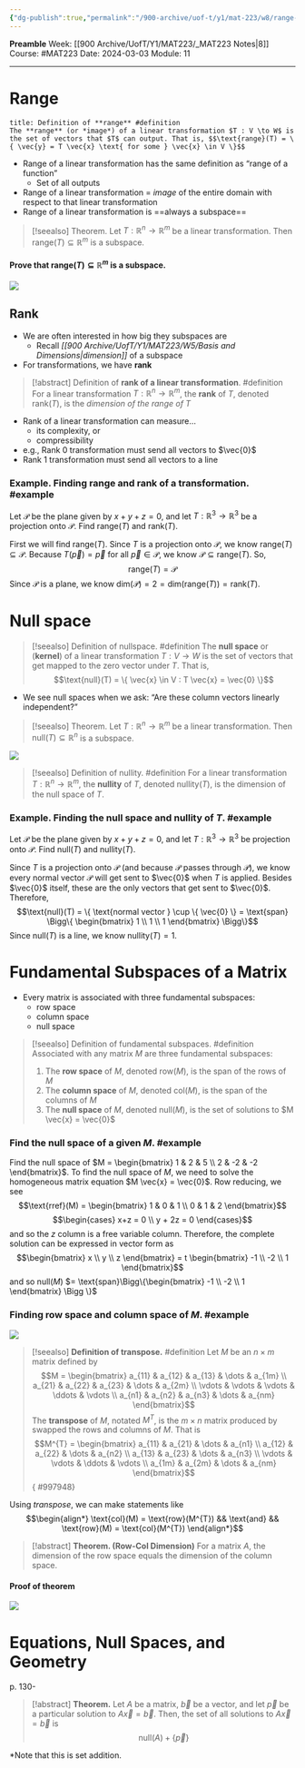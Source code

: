 ```yaml
---
{"dg-publish":true,"permalink":"/900-archive/uof-t/y1/mat-223/w8/range-and-nullspace-of-a-linear-transformation/","created":"2024-03-03T18:02:01.353-08:00","updated":"2024-03-09T17:43:17.828-08:00"}
---
```


**Preamble**
Week: [[900 Archive/UofT/Y1/MAT223/_MAT223 Notes\|8]]
Course: #MAT223
Date: 2024-03-03
Module: 11

---
# Range

```ad-def
title: Definition of **range** #definition 
The **range** (or *image*) of a linear transformation $T : V \to W$ is the set of vectors that $T$ can output. That is, $$\text{range}(T) = \{ \vec{y} = T \vec{x} \text{ for some } \vec{x} \in V \}$$
```

- Range of a linear transformation has the same definition as “range of a function”
	- Set of all outputs
- Range of a linear transformation = *image* of the entire domain with respect to that linear transformation
- Range of a linear transformation is ==always a subspace==

> [!seealso] Theorem.
> Let $T : \mathbb{R}^{n} \to \mathbb{R}^{m}$ be a linear transformation. Then $\text{range}(T) \subseteq \mathbb{R}^{m}$ is a subspace.

#### Prove that $\text{range}(T) \subseteq \mathbb{R}^{m}$ is a subspace.

![](https://i.imgur.com/8Vtvkhy.png)

## Rank

- We are often interested in how big they subspaces are
	- Recall *[[900 Archive/UofT/Y1/MAT223/W5/Basis and Dimensions\|dimension]]* of a subspace
- For transformations, we have **rank**

> [!abstract] Definition of **rank of a linear transformation**. #definition 
> For a linear transformation $T : \mathbb{R}^{n} \to \mathbb{R}^{m}$, the **rank** of $T$, denoted $\text{rank}(T)$, is the *dimension of the range of $T$*

- Rank of a linear transformation can measure…
	- its complexity, or
	- compressibility
- e.g., Rank 0 transformation must send all vectors to $\vec{0}$
- Rank 1 transformation must send all vectors to a line

### Example. Finding range and rank of a transformation. #example 

Let $\mathcal{P}$ be the plane given by $x+y+z=0$, and let $T : \mathbb{R}^{3} \to \mathbb{R}^{3}$ be a projection onto $\mathcal{P}$.
Find $\text{range}(T)$ and $\text{rank}(T)$.

First we will find $\text{range}(T)$. Since $T$ is a projection onto $\mathcal{P}$, we know $\text{range}(T) \subseteq \mathcal{P}$. Because $T(\vec{p}) = \vec{p}$  for all $\vec{p} \in \mathcal{P}$, we know $\mathcal{P} \subseteq \text{range}(T)$. So, $$\text{range}(T) = \mathcal{P}$$
Since $\mathcal{P}$ is a plane, we know $\text{dim}(\mathcal{P}) = 2 = \text{dim}(\text{range}(T)) = \text{rank}(T)$.

# Null space

> [!seealso] Definition of nullspace. #definition 
> The **null space** or (**kernel**) of a linear transformation $T : V \to W$ is the set of vectors that get mapped to the zero vector under $T$. That is, $$\text{null}(T) = \{ \vec{x} \in V : T \vec{x} = \vec{0} \}$$

- We see null spaces when we ask: “Are these column vectors linearly independent?”

> [!seealso] Theorem.
> Let $T : \mathbb{R}^{n} \to \mathbb{R}^{m}$ be a linear transformation. Then $\text{null}(T) \subseteq \mathbb{R}^{n}$ is a subspace.

![](https://i.imgur.com/9jcJdLR.png)

> [!seealso] Definition of nullity. #definition 
> For a linear transformation $T : \mathbb{R}^{n} \to \mathbb{R}^{m}$, the **nullity** of $T$, denoted $\text{nullity}(T)$, is the dimension of the null space of $T$.

### Example. Finding the null space and nullity of $T$. #example 

Let $\mathcal{P}$ be the plane given by $x+y+z=0$, and let $T : \mathbb{R}^{3} \to \mathbb{R}^{3}$ be projection onto $\mathcal{P}$.
Find $\text{null}(T)$ and $\text{nullity}(T)$. 

Since $T$ is a projection onto $\mathcal{P}$ (and because $\mathcal{P}$ passes through $\mathcal{P}$), we know every normal vector $\mathcal{P}$ will get sent to $\vec{0}$ when $T$ is applied. Besides $\vec{0}$ itself, these are the only vectors that get sent to $\vec{0}$. Therefore, $$\text{null}(T) = \{ \text{normal vector } \cup \{ \vec{0} \} = \text{span} \Bigg\{  \begin{bmatrix} 1 \\ 1 \\ 1 \end{bmatrix} \Bigg\}$$
Since $\text{null}(T)$ is a line, we know $\text{nullity}(T) = 1$.

# Fundamental Subspaces of a Matrix

- Every matrix is associated with three fundamental subspaces:
	- row space
	- column space
	- null space

> [!seealso] Definition of fundamental subspaces. #definition 
> Associated with any matrix $M$ are three fundamental subspaces:
> 1. The **row space** of $M$, denoted row($M$), is the span of the rows of $M$
> 2. The **column space** of $M$, denoted col($M$), is the span of the columns of $M$
> 3. The **null space** of $M$, denoted null($M$), is the set of solutions to $M \vec{x} = \vec{0}$

### Find the null space of a given $M$. #example 
Find the null space of $M = \begin{bmatrix} 1 & 2 & 5 \\ 2 & -2 & -2 \end{bmatrix}$.
To find the null space of $M$, we need to solve the homogeneous matrix equation $M \vec{x} = \vec{0}$. Row reducing, we see $$\text{rref}(M) = \begin{bmatrix} 1 & 0 & 1 \\ 0 & 1 & 2 \end{bmatrix}$$$$\begin{cases} x+z = 0 \\ y + 2z = 0 \end{cases}$$and so the $z$ column is a free variable column. Therefore, the complete solution can be expressed in vector form as $$\begin{bmatrix} x \\ y \\ z \end{bmatrix} = t \begin{bmatrix} -1 \\ -2 \\ 1 \end{bmatrix}$$and so null($M$) $= \text{span}\Bigg\{\begin{bmatrix} -1 \\ -2 \\ 1 \end{bmatrix} \Bigg \}$
### Finding row space and column space of $M$. #example 
![](https://i.imgur.com/IX71reN.png)

> [!seealso] **Definition of transpose.** #definition 
> Let $M$ be an $n \times m$ matrix defined by $$M = \begin{bmatrix} a_{11} & a_{12} & a_{13} & \dots & a_{1m} \\ a_{21} & a_{22} & a_{23} & \dots & a_{2m} \\ \vdots & \vdots  & \vdots & \ddots  & \vdots \\ a_{n1} & a_{n2} & a_{n3} & \dots & a_{nm} \end{bmatrix}$$
> The **transpose** of $M$, notated $M^{T}$, is the $m \times n$ matrix produced by swapped the rows and columns of $M$. That is 
> $$M^{T} = \begin{bmatrix} a_{11} & a_{21} & \dots & a_{n1} \\ a_{12} & a_{22} & \dots & a_{n2} \\ a_{13} & a_{23} & \dots & a_{n3} \\ \vdots & \vdots & \ddots & \vdots \\ a_{1m} & a_{2m} & \dots & a_{nm} \end{bmatrix}$$
{ #997948}


Using *transpose*, we can make statements like $$\begin{align*} \text{col}(M) = \text{row}(M^{T}) && \text{and} && \text{row}(M) = \text{col}(M^{T}) \end{align*}$$
> [!abstract] **Theorem. (Row-Col Dimension)**
> For a matrix $A$, the dimension of the row space equals the dimension of the column space.

#### Proof of theorem
![](https://i.imgur.com/EREbfpI.png)


# Equations, Null Spaces, and Geometry

p. 130-

> [!abstract] **Theorem.**
> Let $A$ be a matrix, $\vec{b}$ be a vector, and let $\vec{p}$ be a particular solution to $A \vec{x} = \vec{b}$.
> Then, the set of all solutions to $A \vec{x} = \vec{b}$ is $$\text{null}(A) + \{ \vec{p} \}$$

\*Note that this is set addition.